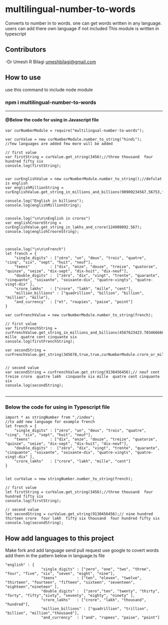 # multilingual-number-to-words

Converts to number in to words. one can get words written in any language. users can add there own language if not included
This module is written in typescript

## Contributors
-Dr Umesh R Bilagi <umeshbilagi@gmail.com>

## How to use
use this command to include node module

### npm i multilingual-number-to-words

---
#### @Below the code for using in Javascript file

```
var curNumberModule = require("multilingual-number-to-words");

var curValue = new curNumberModule.number_to_string("hindi");
//few languages are added few more will be added

// first value
var firstString = curValue.get_string(3456);//three thousand  four hundred fifty six
console.log(firstString);

    
var curEnglishValue = new curNumberModule.number_to_string();//defulat is english 
var englishMillionString = curEnglishValue.get_string_in_millions_and_billions(90909234567,56753,false,false);

console.log("English in billions");
console.log(englishMillionString);


console.log("\n\n\nEnglish in crores")
var englishCrooreString = curEnglishValue.get_string_in_lakhs_and_crore(124909092.567);
console.log(englishCrooreString);



console.log("\n\n\nFrench")
let french = {               
    "single_digits" : ["zéro", "un", "deux", "trois", "quatre", "cinq", "six", "sept", "huit", "neuf"],
    "teens"         : ["dix", "onze", "douze", "treize", "quatorze", "quinze", "seize", "dix-sept", "dix-huit", "dix-neuf"],
    "double_digits" :  ["zéro", "dix", "vingt", "trente", "quarante", "cinquante", "soixante", "soixante-dix", "quatre-vingts", "quatre-vingt-dix" ],
    "crore_lakhs"   : ["crore", "lakh", "mille", "cent"],
    "million_billions" : ["quadrillion", "billion", "billion", "million", "mille"],
    "and_currency"  : ["et", "roupies", "paise", "point"]
}

var curFrenchValue = new curNumberModule.number_to_string(french);

// first value
var firstFrenchString = curFrenchValue.get_string_in_millions_and_billions(4567623423.70346666666,false,false);//trois mille  quatre cent cinquante six
console.log(firstFrenchString);

var secondString = curFrenchValue.get_string(345678,true,true,curNumberModule.crore_or_millions.crore);


// second value
var secondString = curFrenchValue.get_string(9130456456);// neuf cent treize crore  quatre lakh  cinquante six mille  quatre cent cinquante six
console.log(secondString);


```

---
### Below the code for using in Typescript file

```
import * as stringNumber from "./index";
//to add new language for example french
let french = {               
    "single_digits" : ["zéro", "un", "deux", "trois", "quatre", "cinq", "six", "sept", "huit", "neuf"],
    "teens"         : ["dix", "onze", "douze", "treize", "quatorze", "quinze", "seize", "dix-sept", "dix-huit", "dix-neuf"],
    "double_digits" :  ["zéro", "dix", "vingt", "trente", "quarante", "cinquante", "soixante", "soixante-dix", "quatre-vingts", "quatre-vingt-dix" ],
    "crore_lakhs"   : ["crore", "lakh", "mille", "cent"]
}


let curValue = new stringNumber.number_to_string(french);

// first value
let firstString = curValue.get_string(3456);//three thousand  four hundred fifty six
console.log(firstString);

// second value
let secondString = curValue.get_string(9130456456);// nine hundred thirteen crore  four lakh  fifty six thousand  four hundred fifty six
console.log(secondString);

```

## How add languages to this project

Make fork and add language  send pull request
use google to covert words add them in the pattern below in language.ts file
```
"english" : {
                "single_digits" : ["zero", "one", "two", "three", "four", "five", "six", "seven", "eight", "nine"],
                "teens"         : ["ten", "eleven", "twelve", "thirteen", "fourteen", "fifteen", "sixteen", "seventeen", "eighteen","nineteen" ],
                "double_digits" :  ["zero","ten", "twenty", "thirty", "forty", "fifty","sixty", "seventy", "eighty", "ninety" ],
                "crore_lakhs"   : ["crore", "lakh", "thousand", "hundred"],
                "million_billions" : ["quadrillion", "trillion", "billion", "million","thousand"],
                "and_currency"  : ["and", "rupees", "paise", "point"]
```



